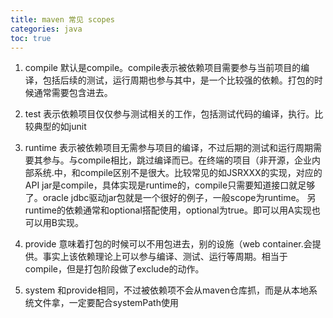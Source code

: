 ```yaml
---
title: maven 常见 scopes
categories: java
toc: true
---
```


1. compile 默认是compile。compile表示被依赖项目需要参与当前项目的编译，包括后续的测试，运行周期也参与其中，是一个比较强的依赖。打包的时候通常需要包含进去。

2. test 表示依赖项目仅仅参与测试相关的工作，包括测试代码的编译，执行。比较典型的如junit

3. runtime 表示被依赖项目无需参与项目的编译，不过后期的测试和运行周期需要其参与。与compile相比，跳过编译而已。在终端的项目（非开源，企业内部系统.中，和compile区别不是很大。比较常见的如JSRXXX的实现，对应的API jar是compile，具体实现是runtime的，compile只需要知道接口就足够了。oracle jdbc驱动jar包就是一个很好的例子，一般scope为runtime。  另runtime的依赖通常和optional搭配使用，optional为true。即可以用A实现也可以用B实现。

4. provide 意味着打包的时候可以不用包进去，别的设施（web container.会提供。事实上该依赖理论上可以参与编译、测试、运行等周期。相当于compile，但是打包阶段做了exclude的动作。

5. system 和provide相同，不过被依赖项不会从maven仓库抓，而是从本地系统文件拿，一定要配合systemPath使用